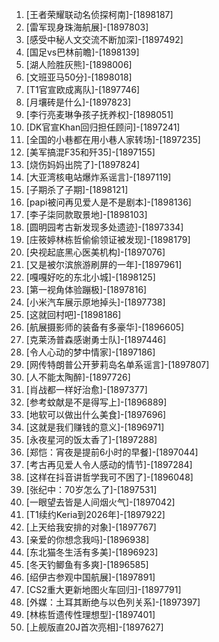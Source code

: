 
1. [王者荣耀联动名侦探柯南]-[1898187]
1. [雷军现身珠海航展]-[1897803]
1. [感受中秘人文交流不断加深]-[1897492]
1. [国足vs巴林前瞻]-[1898139]
1. [湖人险胜灰熊]-[1898006]
1. [文班亚马50分]-[1898018]
1. [T1官宣欧成离队]-[1897746]
1. [月壤砖是什么]-[1897823]
1. [李行亮麦琳争孩子抚养权]-[1898051]
1. [DK官宣Khan回归担任顾问]-[1897241]
1. [全国的小巷都在用小巷人家转场]-[1897235]
1. [美军搞混F35和歼35]-[1897155]
1. [烧伤妈妈出院了]-[1897824]
1. [大亚湾核电站爆炸系谣言]-[1897119]
1. [子期杀了子期]-[1898121]
1. [papi被问再见爱人是不是剧本]-[1898136]
1. [李子柒同款取景地]-[1898103]
1. [圆明园考古新发现多处遗迹]-[1897334]
1. [庄筱婷林栋哲偷偷领证被发现]-[1898179]
1. [央视起底黑心医美机构]-[1897076]
1. [又是被尔滨旅游刷屏的一年]-[1897961]
1. [嘎嘎好吃的东北小城]-[1898125]
1. [第一视角体验蹦极]-[1897816]
1. [小米汽车展示原地掉头]-[1897738]
1. [这就回村吧]-[1898186]
1. [航展摄影师的装备有多豪华]-[1896605]
1. [克莱汤普森感谢勇士队]-[1897446]
1. [令人心动的梦中情家]-[1897186]
1. [网传特朗普公开萝莉岛名单系谣言]-[1897807]
1. [人不能太陶醉]-[1897726]
1. [肖战都一样好治愈]-[1897377]
1. [参考蚊献是不是得写上]-[1896889]
1. [地软可以做出什么美食]-[1897696]
1. [这就是我们赚钱的意义]-[1896971]
1. [永夜星河的饭太香了]-[1897288]
1. [郑恺：宵夜是提前6小时的早餐]-[1897044]
1. [考古再见爱人令人感动的情节]-[1897284]
1. [这样在抖音讲哲学我可不困了]-[1896048]
1. [张纪中：70岁怎么了]-[1897531]
1. [一眼望去皆是人间烟火气]-[1897042]
1. [T1续约Keria到2026年]-[1897922]
1. [上天给我安排的对象]-[1897767]
1. [亲爱的你想念我吗]-[1896938]
1. [东北猫冬生活有多美]-[1896923]
1. [冬天钓鲫鱼有多爽]-[1896585]
1. [绍伊古参观中国航展]-[1897891]
1. [CS2重大更新地图火车回归]-[1897791]
1. [外媒：土耳其断绝与以色列关系]-[1897397]
1. [林栋哲遗传性理想型]-[1897401]
1. [上舰版直20J首次亮相]-[1897627]